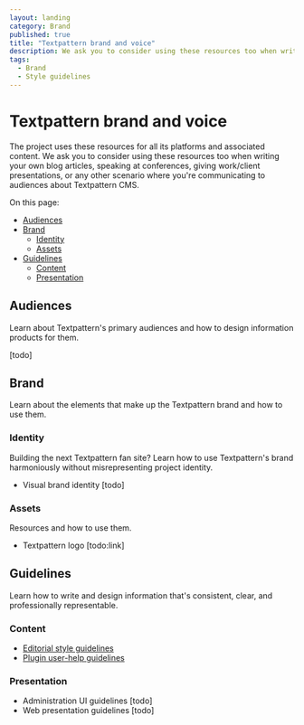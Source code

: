 ```yaml
---
layout: landing
category: Brand
published: true
title: "Textpattern brand and voice"
description: We ask you to consider using these resources too when writing your own blog articles, speaking at conferences, giving work/client presentations, etc.
tags:
  - Brand
  - Style guidelines
---
```


# Textpattern brand and voice

The project uses these resources for all its platforms and associated content. We ask you to consider using these resources too when writing your own blog articles, speaking at conferences, giving work/client presentations, or any other scenario where you're communicating to audiences about Textpattern CMS.

On this page:

* [Audiences](#audiences)
* [Brand](#brand)
  * [Identity](#identity)
  * [Assets](#assets)
* [Guidelines](#guidelines)
  * [Content](#content)
  * [Presentation](#presentation)

## Audiences

Learn about Textpattern's primary audiences and how to design information products for them.

[todo]

## Brand

Learn about the elements that make up the Textpattern brand and how to use them.

### Identity

Building the next Textpattern fan site? Learn how to use Textpattern's brand harmoniously without misrepresenting project identity.

* Visual brand identity [todo]

### Assets

Resources and how to use them.

* Textpattern logo [todo:link]

## Guidelines

Learn how to write and design information that's consistent, clear, and professionally representable.

### Content

* [Editorial style guidelines](http://docs.textpattern.io/brand/editorial-style-guidelines)
* [Plugin user-help guidelines](http://docs.textpattern.io/development/plugin-user-help-guidelines)

### Presentation

* Administration UI guidelines [todo]
* Web presentation guidelines [todo]
